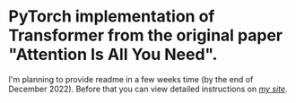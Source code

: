 # PyTorch implementation of Transformer from the original paper "Attention Is All You Need".
I'm planning to provide readme in a few weeks time (by the end of December 2022). Before that you can view detailed instructions on [*my site*](https://alexgrishin.ai/pytorch_implementaion_of_attention_is_all_you_need).

